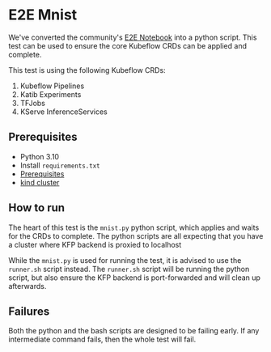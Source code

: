 # E2E Mnist

We've converted the community's [E2E Notebook](https://github.com/kubeflow/pipelines/blob/master/samples/contrib/kubeflow-e2e-mnist/kubeflow-e2e-mnist.ipynb) into a python script. This test can be used to ensure the core Kubeflow CRDs can be applied and complete.

This test is using the following Kubeflow CRDs:
1. Kubeflow Pipelines
2. Katib Experiments
3. TFJobs
4. KServe InferenceServices

## Prerequisites
- Python 3.10
- Install `requirements.txt`
- [Prerequisites](https://github.com/kubeflow/manifests#prerequisites)
- [kind cluster](https://github.com/kubeflow/manifests#kind-cluster-setup)

## How to run

The heart of this test is the `mnist.py` python script, which applies and waits
for the CRDs to complete. The python scripts are all expecting that you have a 
cluster where KFP backend is proxied to localhost

While the `mnist.py` is used for running the test, it is advised to use the
`runner.sh` script instead. The `runner.sh` script will be running the python
script, but also ensure the KFP backend is port-forwarded and will clean up
afterwards.

## Failures

Both the python and the bash scripts are designed to be failing early. If any
intermediate command fails, then the whole test will fail.

